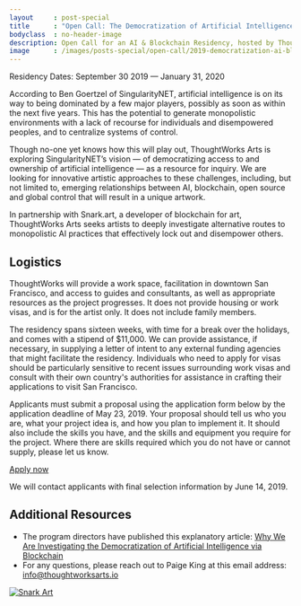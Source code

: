 ```yaml
---
layout     : post-special
title	   : "Open Call: The Democratization of Artificial Intelligence via Blockchain"
bodyclass  : no-header-image
description: Open Call for an AI & Blockchain Residency, hosted by ThoughtWorks Arts and Snark.art in San Francisco
image      : /images/posts-special/open-call/2019-democratization-ai-blockchain/og_robotics.jpg
---
```


Residency Dates: September 30 2019 — January 31, 2020

According to Ben Goertzel of SingularityNET, artificial intelligence is on its way to being dominated by a few major players, possibly as soon as within the next five years. This has the potential to generate monopolistic environments with a lack of recourse for individuals and disempowered peoples, and to centralize systems of control.

Though no-one yet knows how this will play out, ThoughtWorks Arts is exploring SingularityNET’s vision &mdash; of democratizing access to and ownership of artificial intelligence &mdash; as a resource for inquiry. We are looking for innovative artistic approaches to these challenges, including, but not limited to, emerging relationships between AI, blockchain, open source and global control that will result in a unique artwork.

In partnership with Snark.art, a developer of blockchain for art, ThoughtWorks Arts seeks artists to deeply investigate alternative routes to monopolistic AI practices that effectively lock out and disempower others.

## Logistics

ThoughtWorks will provide a work space, facilitation in downtown San Francisco, and access to guides and consultants, as well as appropriate resources as the project progresses. It does not provide housing or work visas, and is for the artist only. It does not include family members.

The residency spans sixteen weeks, with time for a break over the holidays, and comes with a stipend of $11,000. We can provide assistance, if necessary, in supplying a letter of intent to any external funding agencies that might facilitate the residency. Individuals who need to apply for visas should be particularly sensitive to recent issues surrounding work visas and consult with their own country's authorities for assistance in crafting their applications to visit San Francisco.

Applicants must submit a proposal using the application form below by the application deadline of May 23, 2019. Your proposal should tell us who you are, what your project idea is, and how you plan to implement it. It should also include the skills you have, and the skills and equipment you require for the project. Where there are skills required which you do not have or cannot supply, please let us know.

<a href="https://forms.gle/QTuBdqU3uLUnfjf59" class="attention">Apply now</a>

We will contact applicants with final selection information by June 14, 2019.

## Additional Resources

- The program directors have published this explanatory article: [Why We Are Investigating the Democratization of Artificial Intelligence via Blockchain](/blog/why-democratization-ai-blockchain/)
- For any questions, please reach out to Paige King at this email address: [info@thoughtworksarts.io](mailto:info@thoughtworksarts.io)

<a href="https://snark.art">
	<img src="/images/partners/snark-art.png" alt="Snark Art" class="small" />
</a>